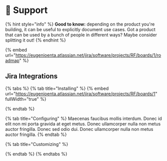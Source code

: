 # 🎨 Support

{% hint style="info" %}
**Good to know:** depending on the product you're building, it can be useful to explicitly document use cases. Got a product that can be used by a bunch of people in different ways? Maybe consider splitting it out!
{% endhint %}

{% embed url="https://eugenioenta.atlassian.net/jira/software/projects/RF/boards/1/roadmap" %}

## Jira Integrations

{% tabs %}
{% tab title="Installing" %}
{% embed url="https://eugenioenta.atlassian.net/jira/software/projects/RF/boards/1" fullWidth="true" %}


{% endtab %}

{% tab title="Configuring" %}
Maecenas faucibus mollis interdum. Donec id elit non mi porta gravida at eget metus. Donec ullamcorper nulla non metus auctor fringilla. Donec sed odio dui. Donec ullamcorper nulla non metus auctor fringilla.
{% endtab %}

{% tab title="Customizing" %}

{% endtab %}
{% endtabs %}
